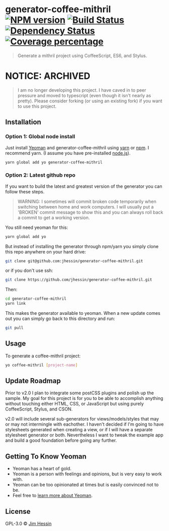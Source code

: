 # generator-coffee-mithril [![NPM version][npm-image]][npm-url] [![Build Status][travis-image]][travis-url] [![Dependency Status][daviddm-image]][daviddm-url] [![Coverage percentage][coveralls-image]][coveralls-url]

> Generate a mithril project using CoffeeScript, ES6, and Stylus.

# NOTICE: ARCHIVED
> I am no longer developing this project. I have caved in to peer pressure and moved to typescript (even though it isn't nearly as pretty). Please consider forking (or using an existing fork) if you want to use this project.

## Installation

### Option 1: Global node install

Just install [Yeoman](http://yeoman.io) and generator-coffee-mithril using [yarn](https://yarnpkg.com) or [npm](https://www.npmjs.com/). I recommend yarn. (I assume you have pre-installed [node.js](https://nodejs.org/)).

```bash
yarn global add yo generator-coffee-mithril
```

### Option 2: Latest github repo

If you want to build the latest and greatest version of the generator you can follow these steps.

> WARNING: I sometimes will commit broken code temporarily when switching between home and work computers. I will usually put a 'BROKEN' commit message to show this and you can always roll back a commit to get a working version.

You still need yeoman for this:

```bash
yarn global add yo
```

But instead of installing the generator through npm/yarn you simply clone this repo anywhere on your hard drive:

```bash
git clone git@github.com:jhessin/generator-coffee-mithril.git
```

or if you don't use ssh:

```bash
git clone https://github.com/jhessin/generator-coffee-mithril.git
```

Then:

```bash
cd generator-coffee-mithril
yarn link
```

This makes the generator available to yeoman. When a new update comes out you can simply go back to this directory and run:

```bash
git pull
```

## Usage

To generate a coffee-mithril project:

```bash
yo coffee-mithril [project-name]
```

## Update Roadmap

Prior to v2.0 I plan to integrate some postCSS plugins and polish up the sample. My goal for this project is for you to be able to accomplish anything without touching either HTML, CSS, or JavaScript but using purely CoffeeScript, Stylus, and CSON.

v2.0 will include several sub-generators for views/models/styles that may or may not intermingle with eachother. I haven't decided if I'm going to have stylesheets generated when creating a view, or if I will have a separate stylesheet generator or both. Nevertheless I want to tweak the example app and build a good foundation before going any further.

## Getting To Know Yeoman

* Yeoman has a heart of gold.
* Yeoman is a person with feelings and opinions, but is very easy to work with.
* Yeoman can be too opinionated at times but is easily convinced not to be.
* Feel free to [learn more about Yeoman](http://yeoman.io/).

## License

GPL-3.0 © [Jim Hessin](http://www.grillbrickstudios.com)

[npm-image]: https://badge.fury.io/js/generator-coffee-mithril.svg
[npm-url]: https://npmjs.org/package/generator-coffee-mithril
[travis-image]: https://travis-ci.org/jhessin/generator-coffee-mithril.svg?branch=master
[travis-url]: https://travis-ci.org/jhessin/generator-coffee-mithril
[daviddm-image]: https://david-dm.org/jhessin/generator-coffee-mithril.svg?theme=shields.io
[daviddm-url]: https://david-dm.org/jhessin/generator-coffee-mithril
[coveralls-image]: https://coveralls.io/repos/jhessin/generator-coffee-mithril/badge.svg
[coveralls-url]: https://coveralls.io/r/jhessin/generator-coffee-mithril
